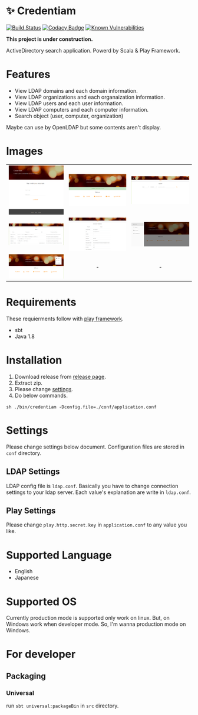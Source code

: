 # :sparkles: Credentiam

[![Build Status](https://travis-ci.org/YoshinoriN/Credentiam.svg?branch=master)](https://travis-ci.org/YoshinoriN/Credentiam) [![Codacy Badge](https://api.codacy.com/project/badge/Grade/7099cb31b4fb413c9bd2bcf1517d6c16)](https://www.codacy.com/app/YoshinoriN/Credentiam?utm_source=github.com&utm_medium=referral&utm_content=YoshinoriN/Credentiam&utm_campaign=badger) [![Known Vulnerabilities](https://snyk.io/test/github/yoshinorin/credentiam/badge.svg)](https://snyk.io/test/github/yoshinorin/credentiam?tab=dependencies)

**This project is under construction.**

ActiveDirectory search application. Powerd by Scala & Play Framework.

# Features

* View LDAP domains and each domain information.
* View LDAP organizations and each organaization information.
* View LDAP users and each user information.
* View LDAP computers and each computer information.
* Search object (user, computer, organization)

Maybe can use by OpenLDAP but some contents aren't display.

# Images

||||
|:---:|:---:|:---:|
|![](https://raw.githubusercontent.com/YoshinoriN/Credentiam/master/doc/images/image1.png)|![](https://raw.githubusercontent.com/YoshinoriN/Credentiam/master/doc/images/image2.png)|![](https://raw.githubusercontent.com/YoshinoriN/Credentiam/master/doc/images/image3.png)|
|![](https://raw.githubusercontent.com/YoshinoriN/Credentiam/master/doc/images/image4.png)|![](https://raw.githubusercontent.com/YoshinoriN/Credentiam/master/doc/images/image5.png)|![](https://raw.githubusercontent.com/YoshinoriN/Credentiam/master/doc/images/image6.png)|
|![](https://raw.githubusercontent.com/YoshinoriN/Credentiam/master/doc/images/image7.png)|-|-|

# Requirements

These requierments follow with [play framework](//www.playframework.com/documentation/2.6.x/Installing).

* sbt
* Java 1.8

# Installation

1. Download release from [release page](https://github.com/YoshinoriN/Credentiam/releases).
2. Extract zip.
3. Please change [settings](https://github.com/YoshinoriN/Credentiam/#settings).
4. Do below commands.

```
sh ./bin/credentiam -Dconfig.file=./conf/application.conf
```

# Settings

Please change settings below document. Configuration files are stored in `conf` directory. 

## LDAP Settings

LDAP config file is `ldap.conf`. Basically you have to change connection settings to your ldap server. Each value's explanation are write in `ldap.conf`.

## Play Settings

Please change `play.http.secret.key` in `application.conf` to any value you like.

# Supported Language

* English
* Japanese

# Supported OS

Currently production mode is supported only work on linux.
But, on Windows work when developer mode. So, I'm wanna production mode on Windows.

# For developer

## Packaging

### Universal

run `sbt universal:packageBin` in `src` directory.
